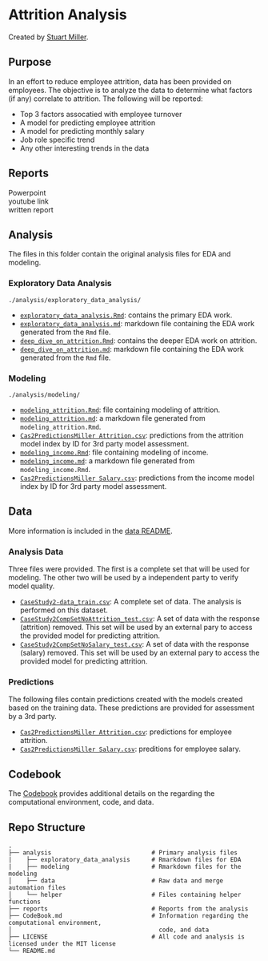 # Attrition Analysis

Created by [Stuart Miller](https://github.com/sjmiller8182).

## Purpose

In an effort to reduce employee attrition, data has been provided on employees. The objective is to analyze the data to determine what factors (if any) correlate to attrition. The following will be reported:

 * Top 3 factors assocatied with employee turnover
 * A model for predicting employee attrition
 * A model for predicting monthly salary
 * Job role specific trend
 * Any other interesting trends in the data

## Reports

Powerpoint  
youtube link  
written report  

## Analysis 

The files in this folder contain the original analysis files for EDA and modeling.

### Exploratory Data Analysis

`./analysis/exploratory_data_analysis/`

* [`exploratory_data_analysis.Rmd`](https://github.com/sjmiller8182/AttritionAnalysis/blob/master/analysis/exploratory_data_analysis/exporatory_data_analysis.Rmd): contains the primary EDA work.
* [`exploratory_data_analysis.md`](https://github.com/sjmiller8182/AttritionAnalysis/blob/master/analysis/exploratory_data_analysis/exporatory_data_analysis.md): markdown file containing the EDA work generated from the `Rmd` file.
* [`deep_dive_on_attrition.Rmd`](https://github.com/sjmiller8182/AttritionAnalysis/blob/master/analysis/exploratory_data_analysis/deep_dive_on_attrition.Rmd): contains the deeper EDA work on attrition.
* [`deep_dive_on_attrition.md`](https://github.com/sjmiller8182/AttritionAnalysis/blob/master/analysis/exploratory_data_analysis/deep_dive_on_attrition.md): markdown file containing the EDA work generated from the `Rmd` file.

### Modeling

`./analysis/modeling/`

* [`modeling_attrition.Rmd`](https://github.com/sjmiller8182/AttritionAnalysis/blob/master/analysis/modeling/modeling_attrition.Rmd): file containing modeling of attrition.
* [`modeling_attrition.md`](https://github.com/sjmiller8182/AttritionAnalysis/blob/master/analysis/modeling/modeling_attrition.md): a markdown file generated from `modeling_attrition.Rmd`.
* [`Cas2PredictionsMiller Attrition.csv`](https://github.com/sjmiller8182/AttritionAnalysis/blob/master/Cas2PredictionsMiller%20Attrition.csv): predictions from the attrition model index by ID for 3rd party model assessment.
* [`modeling_income.Rmd`](https://github.com/sjmiller8182/AttritionAnalysis/blob/master/analysis/modeling/modeling_income.Rmd): file containing modeling of income.
* [`modeling_income.md`](https://github.com/sjmiller8182/AttritionAnalysis/blob/master/analysis/modeling/modeling_income.md): a markdown file generated from `modeling_income.Rmd`.
* [`Cas2PredictionsMiller Salary.csv`](https://github.com/sjmiller8182/AttritionAnalysis/blob/master/Cas2PredictionsMiller%20Salary.csv): predictions from the income model index by ID for 3rd party model assessment.

## Data

More information is included in the [data README](https://github.com/sjmiller8182/AttritionAnalysis/tree/master/analysis/data).

### Analysis Data

Three files were provided. The first is a complete set that will be used for modeling. The other two will be used by a independent party to verify model quality.

 * [`CaseStudy2-data_train.csv`](https://github.com/sjmiller8182/AttritionAnalysis/blob/master/analysis/data/CaseStudy2-data_train.csv): A complete set of data. The analysis is performed on this dataset.
 * [`CaseStudy2CompSetNoAttrition_test.csv`](https://github.com/sjmiller8182/AttritionAnalysis/blob/master/analysis/data/CaseStudy2CompSetNoAttrition_test.csv): A set of data with the response (attrition) removed. This set will be used by an external pary to access the provided model for predicting attrition.
 * [`CaseStudy2CompSetNoSalary_test.csv`](https://github.com/sjmiller8182/AttritionAnalysis/blob/master/analysis/data/CaseStudy2CompSetNoSalary_test.csv): A set of data with the response (salary) removed. This set will be used by an external pary to access the provided model for predicting attrition.

### Predictions

The following files contain predictions created with the models created based on the training data. These predictions are provided for assessment by a 3rd party.

* [`Cas2PredictionsMiller Attrition.csv`](https://github.com/sjmiller8182/CaseStudy2DDS/blob/master/Cas2PredictionsMiller%20Attrition.csv): predictions for employee attrition.
* [`Cas2PredictionsMiller Salary.csv`](https://github.com/sjmiller8182/CaseStudy2DDS/blob/master/Cas2PredictionsMiller%20Salary.csv): preditions for employee salary.

## Codebook

The [Codebook](https://github.com/sjmiller8182/AttritionAnalysis/blob/master/CodeBook.md) provides additional details on the regarding the computational environment, code, and data.

## Repo Structure
    .
    ├── analysis                            # Primary analysis files
    |    ├── exploratory_data_analysis      # Rmarkdown files for EDA
    |    ├── modeling                       # Rmarkdown files for the modeling
    │    ├── data                           # Raw data and merge automation files
    │    └── helper                         # Files containing helper functions
    ├── reports                             # Reports from the analysis
    ├── CodeBook.md                         # Information regarding the computational environment,
    │                                         code, and data
    ├── LICENSE                             # All code and analysis is licensed under the MIT license
    └── README.md
